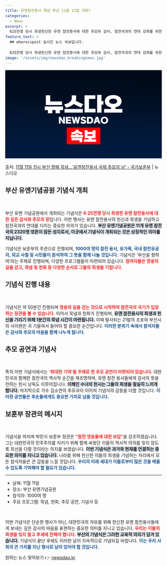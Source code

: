 ```yaml
---
title: 유엔참전용사 묵념 부산 11월 11일 개최!
categories:
  - News
excerpt: >
  625전쟁 당시 희생헌신한 유엔 참전용사에 대한 추모와 감사, 참전국과의 연대 강화를 위한 유엔 참전용사 국…
feature_text: >
  ## whereispost 실시간 뉴스 속보입니다.

  625전쟁 당시 희생헌신한 유엔 참전용사에 대한 추모와 감사, 참전국과의 연대 강화를 위한 유엔 참전용사 국…
image: '/assets/img/newsdao_breakingnews.jpg'
---
```


![뉴스다오 속보](/assets/img/newsdao_breakingnews.jpg)

<p>출처: <a href="https://newsdao.kr/2482" rel="dofollow">11월 11일 11시 부산 향해 묵념…‘유엔참전용사 국제 추모의 날’ - 국가보훈부</a> | 뉴스다오</p>

<h2 data-ke-size="size26">부산 유엔기념공원 기념식 개최</h2>

<p data-ke-size="size16">&nbsp;</p>

부산 유엔 기념공원에서 개최되는 기념식은 <b><span style="color: #ee2323;">6·25전쟁 당시 희생한 유엔 참전용사에 대한 깊은 감사와 추모의 장</span></b>입니다. 이번 행사는 유엔 참전용사의 헌신과 희생을 기념하고 참전국과의 연대를 다지는 중요한 의의가 있습니다. <b><span style="background-color: #21538527;">부산 유엔기념공원은 11개 유엔 참전국의 2320명 영혼이 잠든 성지로서, 이곳에서 기념식이 개최되는 것은 상징적인 의미를 지닙니다.</span></b>

기념식은 보훈부의 주관으로 진행되며, <b><span style="color: #1a5490;">1000여 명의 참전 용사, 유가족, 국내 참전유공자, 외교 사절 및 시민들이 참석하여 그 뜻을 함께 나눌 것입니다.</span></b> 기념식은 ‘부산을 향하여’라는 주제로 진행되며, 다양한 프로그램들이 마련되어 있습니다. <b><span style="color: #ee2323;">참여자들은 영웅의 길을 걷고, 묵념 및 헌화 등 다양한 순서로 그들의 희생을 기립니다.</span></b>

<h2 data-ke-size="size26">기념식 진행 내용</h2>

<p data-ke-size="size16">&nbsp;</p>

기념식은 약 50분간 진행되며 <b><span style="color: #ee2323;">영웅의 길을 걷는 것으로 시작하여 참전국의 국기가 입장하는 장관을 볼 수 있습니다.</span></b> 이어서 묵념과 헌화가 진행되며, <b><span style="background-color: #21538527;">유엔 참전용사의 희생과 헌신을 기리기 위해 1분간의 묵념 시간이 마련됩니다.</span></b> 이때 발사되는 21발의 조포와 부산시의 사이렌은 귀 기울여서 들어야 할 중요한 순간입니다. <b><span style="color: #1a5490;">이러한 분위기 속에서 참석자들은 감사와 추모의 마음을 함께 나누게 됩니다.</span></b>

<h2 data-ke-size="size26">추모 공연과 기념사</h2>

<p data-ke-size="size16">&nbsp;</p>

특히 이번 기념식에서는 <b><span style="color: #ee2323;">‘위대한 기억’을 주제로 한 추모 공연이 마련되어 있습니다.</span></b> 대한민국과 함께한 참전국의 역사적 순간을 재조명하며, 유엔 참전 용사들에게 감사의 뜻을 전하는 헌시 낭독도 이루어집니다. <b><span style="background-color: #21538527;">이해인 수녀의 헌시는 그들의 희생을 절실히 느끼게 합니다.</span></b> 마지막으로 가수 김소연의 추모곡이 이어져 기념식의 감동을 더할 것입니다. <b><span style="color: #1a5490;">이러한 공연들은 후손들에게도 중요한 가치로 남을 것입니다.</span></b>

<h2 data-ke-size="size26">보훈부 장관의 메시지</h2>

<p data-ke-size="size16">&nbsp;</p>

기념식을 마치며 박민식 보훈부 장관은 <b><span style="color: #ee2323;">“참전 영웅들에 대한 보답”</span></b>을 강조하였습니다. 그는 대한민국의 민주주의를 지키기 위해 함께 싸웠던 이들의 역사적 의의를 잊지 않도록 최선을 다할 것이라는 의지를 보였습니다. <b><span style="background-color: #21538527;">이번 기념식은 과거와 현재를 연결하는 중요한 의미를 지니고 있습니다.</span></b> 나라를 위해 헌신한 이들의 희생을 기념하는 자리에서 모든 참석자들은 큰 감동을 느낄 것입니다. <b><span style="color: #1a5490;">우리의 미래 세대가 이들로부터 많은 것을 배울 수 있도록 기억해야 할 필요가 있습니다.</span></b>

<hr/>

<ul>
  <li>날짜: 11월 11일</li>
  <li>장소: 부산 유엔기념공원</li>
  <li>참석자: 1000여 명</li>
  <li>주요 프로그램: 묵념, 헌화, 추모 공연, 기념사 등</li>
</ul>

<p data-ke-size="size16">&nbsp;</p>

이번 기념식은 단순한 행사가 아닌, 대한민국의 자유를 위해 헌신한 유엔 참전용사들에게 보내는 깊은 감사의 마음을 표현하는 중요한 의미를 지니고 있습니다. <b><span style="color: #ee2323;">우리는 이들의 희생을 잊지 말고 후세에 전해야 합니다.</span></b> <b><span style="background-color: #21538527;">부산의 기념식은 그러한 교육적 의의가 담겨 있습니다.</span></b> 기념식이 끝난 후에도 이러한 날이 지속적으로 기념되길 바랍니다. <b><span style="color: #1a5490;">이는 우리 사회의 큰 가치를 지닌 행사로 남아 있어야 할 것입니다.</span></b> 

원하는 뉴스 찾아보기 👉 <a href="https://newsdao.kr" rel="dofollow">newsdao.kr</a>


